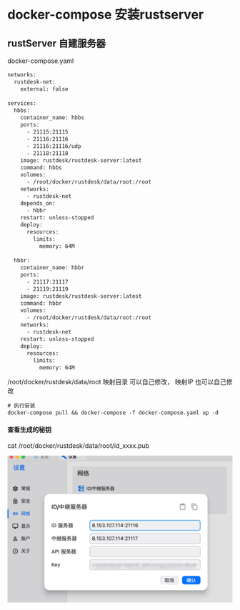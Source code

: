 # docker-compose 安装rustserver 

##  rustServer 自建服务器

docker-compose.yaml
```
networks:
  rustdesk-net:
    external: false

services:
  hbbs:
    container_name: hbbs
    ports:
      - 21115:21115
      - 21116:21116
      - 21116:21116/udp
      - 21118:21118
    image: rustdesk/rustdesk-server:latest
    command: hbbs 
    volumes:
      - /root/docker/rustdesk/data/root:/root
    networks:
      - rustdesk-net
    depends_on:
      - hbbr
    restart: unless-stopped
    deploy:
      resources:
        limits:
          memory: 64M

  hbbr:
    container_name: hbbr
    ports:
      - 21117:21117
      - 21119:21119
    image: rustdesk/rustdesk-server:latest
    command: hbbr
    volumes:
      - /root/docker/rustdesk/data/root:/root
    networks:
      - rustdesk-net
    restart: unless-stopped
    deploy:
      resources:
        limits:
          memory: 64M
```

/root/docker/rustdesk/data/root  映射目录 可以自己修改，
映射IP 也可以自己修改  

```shell
# 执行安装
docker-compose pull && docker-compose -f docker-compose.yaml up -d
```

#### 查看生成的秘钥
cat /root/docker/rustdesk/data/root/id_xxxx.pub

![中继服务器设置](../public/docker/rustdesk_cli.png)



